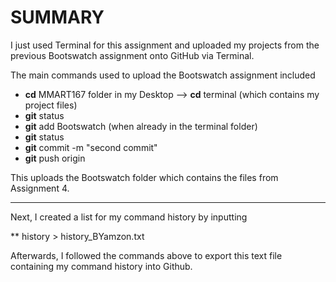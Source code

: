 # SUMMARY
I just used Terminal for this assignment and uploaded my projects from the previous Bootswatch assignment onto GitHub via Terminal.

The main commands used to upload the Bootswatch assignment included
 * **cd** MMART167 folder in my Desktop --> **cd** terminal (which contains my project files)
 * **git** status
 * **git** add Bootswatch (when already in the terminal folder)
 * **git** status
 * **git** commit -m "second commit"
 * **git** push origin
  
  This uploads the Bootswatch folder which contains the files from Assignment 4.
  
 ------
  
  Next, I created a list for my command history by inputting 
  
  ** history > history_BYamzon.txt
  
  Afterwards, I followed the commands above to export this text file containing my command history into Github.
